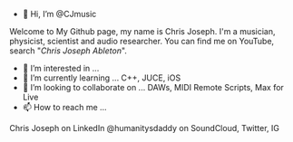 - 👋 Hi, I’m @CJmusic

Welcome to My Github page, my name is Chris Joseph. I'm a musician, physicist, scientist and audio researcher. 
You can find me on YouTube, search "_Chris Joseph Ableton_".


- 👀 I’m interested in ...
- 🌱 I’m currently learning ... C++, JUCE, iOS
- 💞️ I’m looking to collaborate on ... DAWs, MIDI Remote Scripts, Max for Live
- 📫 How to reach me ... 

Chris Joseph on LinkedIn
@humanitysdaddy on SoundCloud, Twitter, IG

